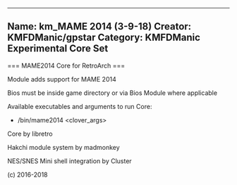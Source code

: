 -----------------------
Name: km_MAME 2014 (3-9-18)
Creator: KMFDManic/gpstar
Category: KMFDManic Experimental Core Set
-----------------------
=== MAME2014 Core for RetroArch ===

Module adds support for MAME 2014

Bios must be inside game directory or via Bios Module where applicable

Available executables and arguments to run Core:
- /bin/mame2014 <rom> <clover_args>

Core by libretro

Hakchi module system by madmonkey

NES/SNES Mini shell integration by Cluster

(c) 2016-2018
